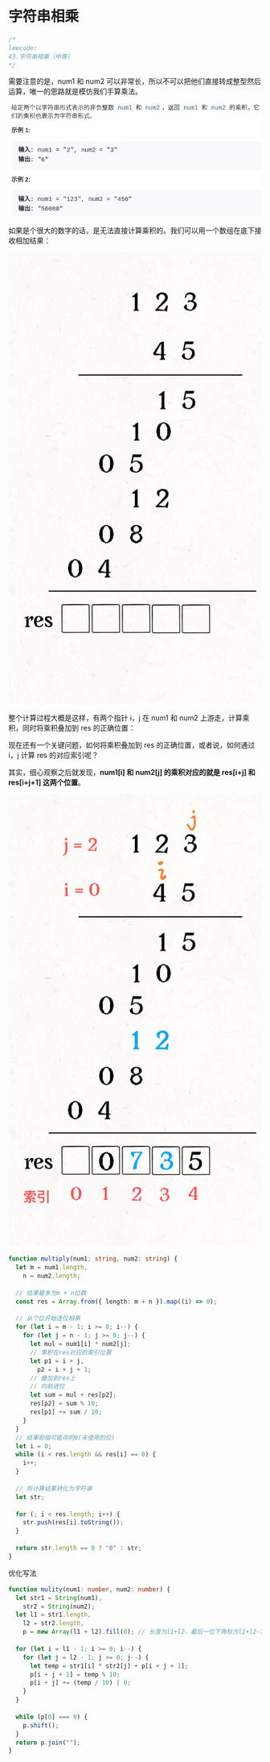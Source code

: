 # 字符串相乘

```typescript
/*
leecode:
43.字符串相乘（中等）
*/
```

需要注意的是，num1 和 num2 可以非常长，所以不可以把他们直接转成整型然后运算，唯一的思路就是模仿我们手算乘法。

![字符串相乘1](../../../resource/blogs/images/algorithm/字符串相乘1.png)

如果是个很大的数字的话，是无法直接计算乘积的。我们可以用一个数组在底下接收相加结果：

![字符串相乘2](../../../resource/blogs/images/algorithm/字符串相乘2.jpeg)

整个计算过程大概是这样，有两个指针 i，j 在 num1 和 num2 上游走，计算乘积，同时将乘积叠加到 res 的正确位置：

现在还有一个关键问题，如何将乘积叠加到 res 的正确位置，或者说，如何通过 i，j 计算 res 的对应索引呢？

其实，细心观察之后就发现，**num1[i] 和 num2[j] 的乘积对应的就是 res[i+j] 和 res[i+j+1] 这两个位置**。

![字符串相乘3](../../../resource/blogs/images/algorithm/字符串相乘3.jpeg)

```typescript
function multiply(num1: string, num2: string) {
  let m = num1.length,
    n = num2.length;

  // 结果最多为m + n位数
  const res = Array.from({ length: m + n }).map((i) => 0);

  // 从个位开始逐位相乘
  for (let i = m - 1; i >= 0; i--) {
    for (let j = n - 1; j >= 0; j--) {
      let mul = num1[i] * num2[j];
      // 乘积在res对应的索引位置
      let p1 = i + j,
        p2 = i + j + 1;
      // 叠加到res上
      // 向前进位
      let sum = mul + res[p2];
      res[p2] = sum % 10;
      res[p1] += sum / 10;
    }
  }
  // 结果前缀可能存的0(未使用的位)
  let i = 0;
  while (i < res.length && res[i] == 0) {
    i++;
  }

  // 将计算结果转化为字符串
  let str;

  for (; i < res.length; i++) {
    str.push(res[i].toString());
  }

  return str.length == 0 ? "0" : str;
}
```

优化写法

```typescript
function mulity(num1: number, num2: number) {
  let str1 = String(num1),
    str2 = String(num2);
  let l1 = str1.length,
    l2 = str2.length,
    p = new Array(l1 + l2).fill(0); // 长度为l1+l2，最后一位下角标为l1+l2-1,即初始化时(i=l1-1,j=l2-1)的i+j+1

  for (let i = l1 - 1; i >= 0; i--) {
    for (let j = l2 - 1; j >= 0; j--) {
      let temp = str1[i] * str2[j] + p[i + j + 1];
      p[i + j + 1] = temp % 10;
      p[i + j] += (temp / 10) | 0;
    }
  }

  while (p[0] === 0) {
    p.shift();
  }
  return p.join("");
}
```
